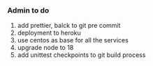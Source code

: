 ### Admin to do

1. add prettier, balck to git pre commit
1. deployment to heroku
1. use centos as base for all the services
1. upgrade node to 18
1. add unittest checkpoints to git build process
